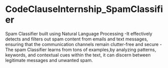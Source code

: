 # CodeClauseInternship_SpamClassifier



Spam Classifier built using Natural Language Processing
-It effectively detects and filters out spam content from emails and text messages, ensuring that the communication channels remain clutter-free and secure
-The spam Classifier learns from tons of examples,by analyzing patterns, keywords, and contextual cues within the text, it can discern between legitimate messages and unwanted spam.
